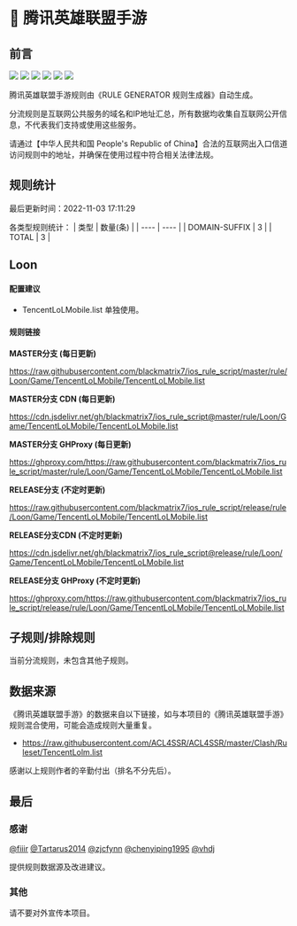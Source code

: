 # 🧸 腾讯英雄联盟手游

## 前言

![](https://shields.io/badge/-移除重复规则-ff69b4) ![](https://shields.io/badge/-DOMAIN与DOMAIN--SUFFIX合并-green) ![](https://shields.io/badge/-DOMAIN--SUFFIX间合并-critical) ![](https://shields.io/badge/-DOMAIN与DOMAIN--KEYWORD合并-9cf) ![](https://shields.io/badge/-DOMAIN--SUFFIX与DOMAIN--KEYWORD合并-blue) ![](https://shields.io/badge/-IP--CIDR(6)合并-blueviolet) 

腾讯英雄联盟手游规则由《RULE GENERATOR 规则生成器》自动生成。

分流规则是互联网公共服务的域名和IP地址汇总，所有数据均收集自互联网公开信息，不代表我们支持或使用这些服务。

请通过【中华人民共和国 People's Republic of China】合法的互联网出入口信道访问规则中的地址，并确保在使用过程中符合相关法律法规。

## 规则统计

最后更新时间：2022-11-03 17:11:29

各类型规则统计：
| 类型 | 数量(条)  | 
| ---- | ----  |
| DOMAIN-SUFFIX | 3  | 
| TOTAL | 3  | 


## Loon 

#### 配置建议
- TencentLoLMobile.list 单独使用。

#### 规则链接
**MASTER分支 (每日更新)**

https://raw.githubusercontent.com/blackmatrix7/ios_rule_script/master/rule/Loon/Game/TencentLoLMobile/TencentLoLMobile.list

**MASTER分支 CDN (每日更新)**

https://cdn.jsdelivr.net/gh/blackmatrix7/ios_rule_script@master/rule/Loon/Game/TencentLoLMobile/TencentLoLMobile.list

**MASTER分支 GHProxy (每日更新)**

https://ghproxy.com/https://raw.githubusercontent.com/blackmatrix7/ios_rule_script/master/rule/Loon/Game/TencentLoLMobile/TencentLoLMobile.list

**RELEASE分支 (不定时更新)**

https://raw.githubusercontent.com/blackmatrix7/ios_rule_script/release/rule/Loon/Game/TencentLoLMobile/TencentLoLMobile.list

**RELEASE分支CDN (不定时更新)**

https://cdn.jsdelivr.net/gh/blackmatrix7/ios_rule_script@release/rule/Loon/Game/TencentLoLMobile/TencentLoLMobile.list

**RELEASE分支 GHProxy (不定时更新)**

https://ghproxy.com/https://raw.githubusercontent.com/blackmatrix7/ios_rule_script/release/rule/Loon/Game/TencentLoLMobile/TencentLoLMobile.list

## 子规则/排除规则


当前分流规则，未包含其他子规则。

## 数据来源

《腾讯英雄联盟手游》的数据来自以下链接，如与本项目的《腾讯英雄联盟手游》规则混合使用，可能会造成规则大量重复。

- https://raw.githubusercontent.com/ACL4SSR/ACL4SSR/master/Clash/Ruleset/TencentLolm.list


感谢以上规则作者的辛勤付出（排名不分先后）。

## 最后

### 感谢

[@fiiir](https://github.com/fiiir) [@Tartarus2014](https://github.com/Tartarus2014) [@zjcfynn](https://github.com/zjcfynn) [@chenyiping1995](https://github.com/chenyiping1995) [@vhdj](https://github.com/vhdj)

提供规则数据源及改进建议。

### 其他

请不要对外宣传本项目。